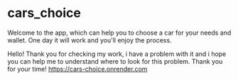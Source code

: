# cars_choice
Welcome to the app, which can help you to choose a car for your needs and wallet. One day it will work and you'll enjoy the process.

Hello! Thank you for checking my work, i have a problem with it and i hope you can help me to understand where to look for this problem. Thank you for your time!
https://cars-choice.onrender.com
